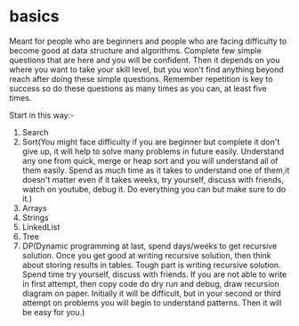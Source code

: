 # basics
Meant for people who are beginners and people who are facing difficulty to become good at data structure and algorithms.
Complete few simple questions that are here and you will be confident. Then it depends on you where you want to take your
skill level, but you won't find anything beyond reach after doing these simple questions. Remember repetition is key to 
success so do these questions as many times as you can, at least five times.

Start in this way:-
1. Search
2. Sort(You might face difficulty if you are beginner but complete it don't give up, it will help to solve many problems in future easily. Understand any one from quick, merge or heap sort and you will understand all of them easily. Spend as much time as it takes to understand one of them,it doesn't matter even if it takes weeks, try yourself, discuss with friends, watch on youtube, debug it. Do everything you can but make sure to do it.)
3. Arrays
4. Strings
5. LinkedList
6. Tree
7. DP(Dynamic programming at last, spend days/weeks to get recursive solution.
Once you get good at writing recursive solution, then think about storing results in tables. Tough part is writing recursive solution. Spend time try yourself, discuss with friends. If you are not able to write in first attempt, then copy code do dry run and debug, draw recursion diagram on paper. Initially it will be difficult, but in your second or third attempt on problems you will begin to understand patterns. Then it will be easy for you.)
